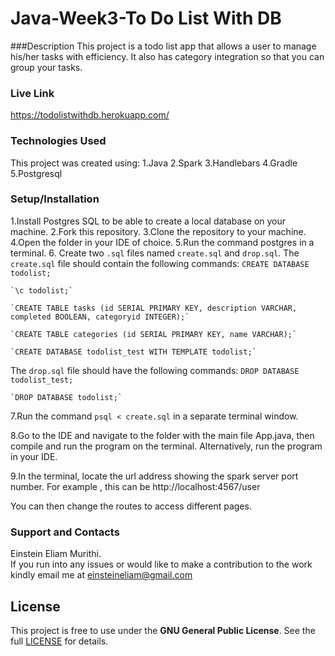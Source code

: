 # Java-Week3-To Do List With DB
###Description
This project is a todo list app that allows a user to manage his/her tasks with efficiency. It also has category integration so that you can group your tasks. 

### Live Link
<a href="https://todolistwithdb.herokuapp.com/">https://todolistwithdb.herokuapp.com/</a>

### Technologies Used
This project was created using:
 1.Java
 2.Spark
 3.Handlebars
 4.Gradle
 5.Postgresql

### Setup/Installation
1.Install Postgres SQL to be able to create a local database on your machine.
2.Fork this repository.
3.Clone the repository to your machine.
4.Open the folder in your IDE of choice.
5.Run the command postgres in a terminal.
6. Create two `.sql` files named `create.sql` and `drop.sql`. The `create.sql` file should contain
 the following commands:
    `CREATE DATABASE todolist;`
    
    `\c todolist;`
    
    `CREATE TABLE tasks (id SERIAL PRIMARY KEY, description VARCHAR, completed BOOLEAN, categoryid INTEGER);`
    
    `CREATE TABLE categories (id SERIAL PRIMARY KEY, name VARCHAR);`
    
    `CREATE DATABASE todolist_test WITH TEMPLATE todolist;`

The `drop.sql` file should have the following commands:
    `DROP DATABASE todolist_test;`
    
    `DROP DATABASE todolist;`
    
7.Run the command `psql < create.sql` in a separate terminal window.

8.Go to the IDE and navigate to the folder with the main file App.java, then compile and run the
program on the terminal. Alternatively, run the program in your IDE.

9.In the terminal, locate the url address showing the spark server port number. For example
, this can be http://localhost:4567/user

You can then change the routes to access different pages.

### Support  and Contacts
Einstein Eliam Murithi. <br/> If you run into any issues or would like to make a contribution to the
work kindly email me at <a href="einsteineliam@gmail.com">einsteineliam@gmail.com</a>

## License
This project is free to use under the **GNU General Public License**. See the full [LICENSE](https://choosealicense.com/licenses/gpl-3.0/) for details.